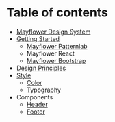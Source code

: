 # Table of contents

* [Mayflower Design System](README.md)
* [Getting Started](getting-started/README.md)
  * [Mayflower Patternlab](getting-started/untitled.md)
  * Mayflower React
  * [Mayflower Bootstrap](getting-started/mayflower-bootstrap.md)
* [Design Principles](design-principles.md)
* [Style](style/README.md)
  * [Color](style/color.md)
  * [Typography](style/typography.md)
* Components
  * [Header](components/header.md)
  * [Footer](components/test.md)

